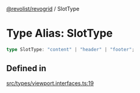 [@revolist/revogrid](README.md) / SlotType

# Type Alias: SlotType

```ts
type SlotType: "content" | "header" | "footer";
```

## Defined in

[src/types/viewport.interfaces.ts:19](https://github.com/revolist/revogrid/blob/7e29dfb64300e0258d5855b03e9cff9116f6c377/src/types/viewport.interfaces.ts#L19)
